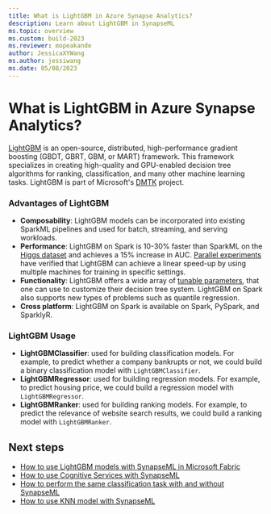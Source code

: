 ```yaml
---
title: What is LightGBM in Azure Synapse Analytics?
description: Learn about LightGBM in SynapseML
ms.topic: overview
ms.custom: build-2023
ms.reviewer: mopeakande
author: JessicaXYWang
ms.author: jessiwang
ms.date: 05/08/2023
---
```

# What is LightGBM in Azure Synapse Analytics?

[LightGBM](https://github.com/Microsoft/LightGBM) is an open-source,
distributed, high-performance gradient boosting (GBDT, GBRT, GBM, or
MART) framework. This framework specializes in creating high-quality and
GPU-enabled decision tree algorithms for ranking, classification, and
many other machine learning tasks. LightGBM is part of Microsoft's
[DMTK](https://github.com/microsoft/dmtk) project.

### Advantages of LightGBM

-   **Composability**: LightGBM models can be incorporated into existing
    SparkML pipelines and used for batch, streaming, and serving
    workloads.
-   **Performance**: LightGBM on Spark is 10-30% faster than SparkML on
    the [Higgs dataset](https://archive.ics.uci.edu/dataset/280/higgs) and achieves a 15% increase in AUC.  [Parallel
    experiments](https://github.com/Microsoft/LightGBM/blob/master/docs/Experiments.rst#parallel-experiment)
    have verified that LightGBM can achieve a linear speed-up by using
    multiple machines for training in specific settings.
-   **Functionality**: LightGBM offers a wide array of [tunable
    parameters](https://github.com/Microsoft/LightGBM/blob/master/docs/Parameters.rst),
    that one can use to customize their decision tree system. LightGBM on
    Spark also supports new types of problems such as quantile regression.
-   **Cross platform**: LightGBM on Spark is available on Spark, PySpark, and SparklyR.

### LightGBM Usage

- **LightGBMClassifier**: used for building classification models. For example, to predict whether a company bankrupts or not, we could build a binary classification model with `LightGBMClassifier`.
- **LightGBMRegressor**: used for building regression models. For example, to predict housing price, we could build a regression model with `LightGBMRegressor`.
- **LightGBMRanker**: used for building ranking models. For example, to predict the relevance of website search results, we could build a ranking model with `LightGBMRanker`.


## Next steps

- [How to use LightGBM models with SynapseML in Microsoft Fabric](how-to-use-lightgbm-with-synapseml.md)
- [How to use Cognitive Services with SynapseML](overview-cognitive-services.md)
- [How to perform the same classification task with and without SynapseML](classification-before-and-after-synapseml.md)
- [How to use KNN model with SynapseML](conditional-k-nearest-neighbors-exploring-art.md)
